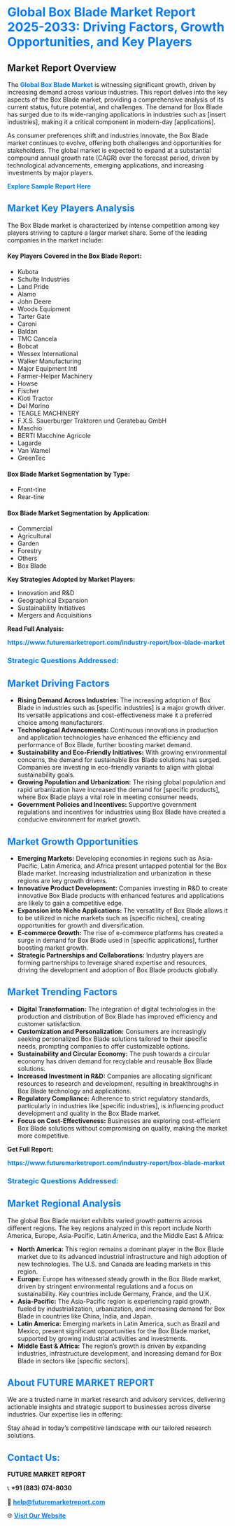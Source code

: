 <h1 style="color: #007BFF;">Global Box Blade Market Report 2025-2033: Driving Factors, Growth Opportunities, and Key Players</h1>

<section id="overview">
<h2>Market Report Overview</h2>
<p>The <a href="https://www.futuremarketreport.com/industry-report/box-blade-market" style="color: #007BFF; text-decoration: none;"><strong>Global Box Blade Market</strong></a> is witnessing significant growth, driven by increasing demand across various industries. This report delves into the key aspects of the Box Blade market, providing a comprehensive analysis of its current status, future potential, and challenges. The demand for Box Blade has surged due to its wide-ranging applications in industries such as [insert industries], making it a critical component in modern-day [applications].</p>
<p>As consumer preferences shift and industries innovate, the Box Blade market continues to evolve, offering both challenges and opportunities for stakeholders. The global market is expected to expand at a substantial compound annual growth rate (CAGR) over the forecast period, driven by technological advancements, emerging applications, and increasing investments by major players.</p>
</section>

<section id="overview">
<p><a href="https://www.futuremarketreport.com/request-sample/reportId=124715" style="color: #007BFF; text-decoration: none;"><strong>Explore Sample Report Here</strong></a></p>
</section>

<section id="key-players">
<h2 style="color: #007BFF;">Market Key Players Analysis</h2>
<p>The Box Blade market is characterized by intense competition among key players striving to capture a larger market share. Some of the leading companies in the market include:</p>
<h4>Key Players Covered in the Box Blade Report:</h4>
<ul><li>Kubota</li><li>Schulte Industries</li><li>Land Pride</li><li>Alamo</li><li>John Deere</li><li>Woods Equipment</li><li>Tarter Gate</li><li>Caroni</li><li>Baldan</li><li>TMC Cancela</li><li>Bobcat</li><li>Wessex International</li><li>Walker Manufacturing</li><li>Major Equipment Intl</li><li>Farmer-Helper Machinery</li><li>Howse</li><li>Fischer</li><li>Kioti Tractor</li><li>Del Morino</li><li>TEAGLE MACHINERY</li><li>F.X.S. Sauerburger Traktoren und Geratebau GmbH</li><li>Maschio</li><li>BERTI Macchine Agricole</li><li>Lagarde</li><li>Van Wamel</li><li>GreenTec</li></ul>
<h4>Box Blade Market Segmentation by Type:</h4>
<ul><li>Front-tine</li><li>Rear-tine</li></ul>

<h4>Box Blade Market Segmentation by Application:</h4>
<ul><li>Commercial</li><li>Agricultural</li><li>Garden</li><li>Forestry</li><li>Others</li><li>Box Blade</li></ul>
<p><strong>Key Strategies Adopted by Market Players:</strong></p>
<ul>
<li>Innovation and R&D</li>
<li>Geographical Expansion</li>
<li>Sustainability Initiatives</li>
<li>Mergers and Acquisitions</li>
</ul>
</section>

<section>
<p><strong>Read Full Analysis: </strong></p><a href="https://www.futuremarketreport.com/industry-report/box-blade-market" style="color: #007BFF; text-decoration: none;"><strong>https://www.futuremarketreport.com/industry-report/box-blade-market</strong></a>
<h3 style="color: #007BFF;">Strategic Questions Addressed:</h3>
</section>

<section id="driving-factors">
<h2 style="color: #007BFF;">Market Driving Factors</h2>
<ul>
<li><strong>Rising Demand Across Industries:</strong> The increasing adoption of Box Blade in industries such as [specific industries] is a major growth driver. Its versatile applications and cost-effectiveness make it a preferred choice among manufacturers.</li>
<li><strong>Technological Advancements:</strong> Continuous innovations in production and application technologies have enhanced the efficiency and performance of Box Blade, further boosting market demand.</li>
<li><strong>Sustainability and Eco-Friendly Initiatives:</strong> With growing environmental concerns, the demand for sustainable Box Blade solutions has surged. Companies are investing in eco-friendly variants to align with global sustainability goals.</li>
<li><strong>Growing Population and Urbanization:</strong> The rising global population and rapid urbanization have increased the demand for [specific products], where Box Blade plays a vital role in meeting consumer needs.</li>
<li><strong>Government Policies and Incentives:</strong> Supportive government regulations and incentives for industries using Box Blade have created a conducive environment for market growth.</li>
</ul>
</section>

<section id="growth-opportunities">
<h2 style="color: #007BFF;">Market Growth Opportunities</h2>
<ul>
<li><strong>Emerging Markets:</strong> Developing economies in regions such as Asia-Pacific, Latin America, and Africa present untapped potential for the Box Blade market. Increasing industrialization and urbanization in these regions are key growth drivers.</li>
<li><strong>Innovative Product Development:</strong> Companies investing in R&D to create innovative Box Blade products with enhanced features and applications are likely to gain a competitive edge.</li>
<li><strong>Expansion into Niche Applications:</strong> The versatility of Box Blade allows it to be utilized in niche markets such as [specific niches], creating opportunities for growth and diversification.</li>
<li><strong>E-commerce Growth:</strong> The rise of e-commerce platforms has created a surge in demand for Box Blade used in [specific applications], further boosting market growth.</li>
<li><strong>Strategic Partnerships and Collaborations:</strong> Industry players are forming partnerships to leverage shared expertise and resources, driving the development and adoption of Box Blade products globally.</li>
</ul>
</section>

<section id="trending-factors">
<h2 style="color: #007BFF;">Market Trending Factors</h2>
<ul>
<li><strong>Digital Transformation:</strong> The integration of digital technologies in the production and distribution of Box Blade has improved efficiency and customer satisfaction.</li>
<li><strong>Customization and Personalization:</strong> Consumers are increasingly seeking personalized Box Blade solutions tailored to their specific needs, prompting companies to offer customizable options.</li>
<li><strong>Sustainability and Circular Economy:</strong> The push towards a circular economy has driven demand for recyclable and reusable Box Blade solutions.</li>
<li><strong>Increased Investment in R&D:</strong> Companies are allocating significant resources to research and development, resulting in breakthroughs in Box Blade technology and applications.</li>
<li><strong>Regulatory Compliance:</strong> Adherence to strict regulatory standards, particularly in industries like [specific industries], is influencing product development and quality in the Box Blade market.</li>
<li><strong>Focus on Cost-Effectiveness:</strong> Businesses are exploring cost-efficient Box Blade solutions without compromising on quality, making the market more competitive.</li>
</ul>
</section>

<section>
<p><strong>Get Full Report: </strong></p><a href="https://www.futuremarketreport.com/industry-report/box-blade-market" style="color: #007BFF; text-decoration: none;"><strong>https://www.futuremarketreport.com/industry-report/box-blade-market</strong></a>
<h3 style="color: #007BFF;">Strategic Questions Addressed:</h3>
</section>


<section id="regional-analysis">
<h2 style="color: #007BFF;">Market Regional Analysis</h2>
<p>The global Box Blade market exhibits varied growth patterns across different regions. The key regions analyzed in this report include North America, Europe, Asia-Pacific, Latin America, and the Middle East & Africa:</p>
<ul>
<li><strong>North America:</strong> This region remains a dominant player in the Box Blade market due to its advanced industrial infrastructure and high adoption of new technologies. The U.S. and Canada are leading markets in this region.</li>
<li><strong>Europe:</strong> Europe has witnessed steady growth in the Box Blade market, driven by stringent environmental regulations and a focus on sustainability. Key countries include Germany, France, and the U.K.</li>
<li><strong>Asia-Pacific:</strong> The Asia-Pacific region is experiencing rapid growth, fueled by industrialization, urbanization, and increasing demand for Box Blade in countries like China, India, and Japan.</li>
<li><strong>Latin America:</strong> Emerging markets in Latin America, such as Brazil and Mexico, present significant opportunities for the Box Blade market, supported by growing industrial activities and investments.</li>
<li><strong>Middle East & Africa:</strong> The region’s growth is driven by expanding industries, infrastructure development, and increasing demand for Box Blade in sectors like [specific sectors].</li>
</ul>
</section>

<footer>
<h2 style="color: #007BFF;">About FUTURE MARKET REPORT</h2>
<p>We are a trusted name in market research and advisory services, delivering actionable insights and strategic support to businesses across diverse industries. Our expertise lies in offering:</p>

<p>Stay ahead in today’s competitive landscape with our tailored research solutions.</p>

<h2 style="color: #007BFF;">Contact Us:</h2>
<p><strong>FUTURE MARKET REPORT</strong></p>
<p>📞 <strong>+91 (883) 074-8030</strong></p>
<p>📧 <strong><a href="mailto:help@futuremarketreport.com" style="color: #007BFF;">help@futuremarketreport.com</a></strong></p>
<p>🌐 <strong><a href="https://www.futuremarketreport.com/" style="color: #007BFF;">Visit Our Website</a></strong></p>
</footer>
